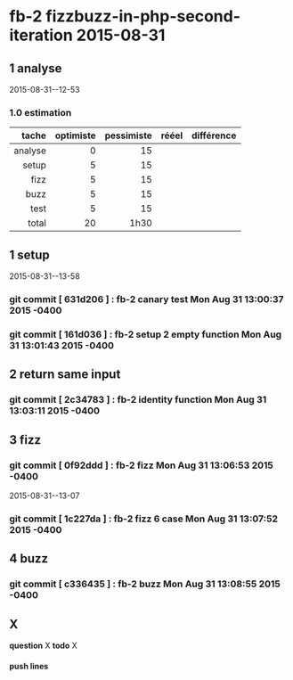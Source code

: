# fb-2 fizzbuzz-in-php-second-iteration 2015-08-31

## 1 analyse
 2015-08-31--12-53

### 1.0 estimation

  tache              | optimiste | pessimiste | rééel | différence
  ------------------:|----------:|-----------:|------:|----------
  analyse            | 0         |  15        |       |
  setup              | 5         | 15
  fizz               | 5          | 15        |       |
  buzz               | 5          | 15        |       |
  test               | 5          | 15        |       |
  total              | 20         | 1h30      |       |


## 1 setup
 2015-08-31--13-58
### git commit [ 631d206 ] :  fb-2 canary test  Mon Aug 31 13:00:37 2015 -0400
### git commit [ 161d036 ] :  fb-2 setup 2 empty function  Mon Aug 31 13:01:43 2015 -0400


## 2 return same input
### git commit [ 2c34783 ] :  fb-2 identity function  Mon Aug 31 13:03:11 2015 -0400

## 3 fizz
### git commit [ 0f92ddd ] :  fb-2 fizz  Mon Aug 31 13:06:53 2015 -0400

2015-08-31--13-07
### git commit [ 1c227da ] :  fb-2 fizz 6 case  Mon Aug 31 13:07:52 2015 -0400


## 4 buzz
### git commit [ c336435 ] :  fb-2 buzz  Mon Aug 31 13:08:55 2015 -0400

## X
__question__ X
__todo__ X



#### push lines ####

